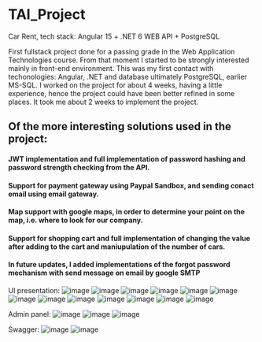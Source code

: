 # TAI_Project
Car Rent,   tech stack: Angular 15 + .NET 6 WEB API + PostgreSQL

First fullstack project done for a passing grade in the Web Application Technologies course. From that moment I started to be strongly interested mainly in front-end environment.
This was my first contact with techonologies: Angular, .NET and database ultimately PostgreSQL, earlier MS-SQL. I worked on the project for about 4 weeks, having a little experience,
hence the project could have been better refined in some places. It took me about 2 weeks to implement the project.
## Of the more interesting solutions used in the project:
#### JWT implementation and full implementation of password hashing and password strength checking from the API.
#### Support for payment gateway using Paypal Sandbox, and sending conact email using email gateway.
#### Map support with google maps, in order to determine your point on the map, i.e. where to look for our company.
#### Support for shopping cart and full implementation of changing the value after adding to the cart and maniupulation of the number of cars.
#### In future updates, I added implementations of the forgot password mechanism with send message on email by google SMTP

UI presentation: 
![image](https://github.com/paker981/TAI_Project/assets/119948469/aba64348-bcd0-412b-aaec-ba328fac0529)
![image](https://github.com/paker981/TAI_Project/assets/119948469/29836748-7a80-4e98-b3e5-9e0a133fb2f0)
![image](https://github.com/paker981/TAI_Project/assets/119948469/4a7f35ba-ee8d-4cfa-a4d0-928e988b971f)
![image](https://github.com/paker981/TAI_Project/assets/119948469/468e8ae2-f585-4e6d-9347-9c49b202374b)
![image](https://github.com/paker981/TAI_Project/assets/119948469/8c56f545-880f-4ecd-8ee9-1c5a5c72356d)
![image](https://github.com/paker981/TAI_Project/assets/119948469/7a50c987-34ae-4edc-91ef-ea1f066e3497)
![image](https://github.com/paker981/TAI_Project/assets/119948469/4707a486-958d-4919-9ae2-96e1aabbee81)
![image](https://github.com/paker981/TAI_Project/assets/119948469/86c05f0d-0347-4559-8b80-c0085879f650)
![image](https://github.com/paker981/TAI_Project/assets/119948469/2cfe8dce-441a-496a-b338-7cf3e3d997b5)
![image](https://github.com/paker981/TAI_Project/assets/119948469/84e47c0d-95b7-477a-a1f2-2d0d27544b3e)
![image](https://github.com/paker981/TAI_Project/assets/119948469/1dc51802-4dd6-4ceb-bed2-29bbbc851242)
![image](https://github.com/paker981/TAI_Project/assets/119948469/13c35e89-37b5-48f5-8b95-cba2f0e505e3)
![image](https://github.com/paker981/TAI_Project/assets/119948469/85b11bad-dd26-4e0a-a13a-7ba37bd420ec)

Admin panel: 
![image](https://github.com/paker981/TAI_Project/assets/119948469/013a25b4-258b-4a79-b28c-f5e3a94ebaf4)
![image](https://github.com/paker981/TAI_Project/assets/119948469/8cba0896-1359-484a-96ce-6c059d84623c)
![image](https://github.com/paker981/TAI_Project/assets/119948469/a572f995-df9f-498e-a7a7-f59ca5ac7a2e)




Swagger: 
![image](https://github.com/paker981/TAI_Project/assets/119948469/c529f51b-cb9b-4b03-81b9-b0f61eb4c054)
![image](https://github.com/paker981/TAI_Project/assets/119948469/a79cd2a8-d0e5-4cb5-b7e4-209a5e893374)
